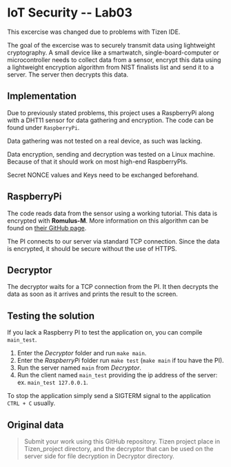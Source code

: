 # IoT Security -- Lab03

This excercise was changed due to problems with Tizen IDE.

The goal of the excercise was to securely transmit data using lightweight cryptography. A small device like a smartwatch, single-board-computer or microcontroller needs to collect data from a sensor, encrypt this data using a lightweight encryption algorithm from NIST finalists list and send it to a server. The server then decrypts this data.

## Implementation

Due to previously stated problems, this project uses a RaspberryPi along with a DHT11 sensor for data gathering and encryption. The code can be found under `RaspberryPi`. 

Data gathering was not tested on a real device, as such was lacking.

Data encryption, sending and decryption was tested on a Linux machine. Because of that it should work on most high-end RaspberryPIs.

Secret NONCE values and Keys need to be exchanged beforehand.

## RaspberryPi

The code reads data from the sensor using a working tutorial. This data is encrypted with **Romulus-M**. More information on this algorithm can be found on [their GitHub page](https://github.com/romulusae/romulus).

The PI connects to our server via standard TCP connection. Since the data is encrypted, it should be secure without the use of HTTPS.

## Decryptor

The decryptor waits for a TCP connection from the PI. It then decrypts the data as soon as it arrives and prints the result to the screen.

## Testing the solution

If you lack a Raspberry PI to test the application on, you can compile `main_test`.

1. Enter the *Decryptor* folder and run `make main`.
2. Enter the *RaspberryPi* folder run `make test` (`make main` if tou have the PI).
3. Run the server named `main` from *Decryptor*.
4. Run the client named `main_test` providing the ip address of the server: ex. `main_test 127.0.0.1`.

To stop the application simply send a SIGTERM signal to the application `CTRL + C` usually.

## Original data

> Submit your work using this GitHub repository. Tizen project place in Tizen_project directory, and the decryptor that can be used on the server side for file decryption in Decryptor directory.